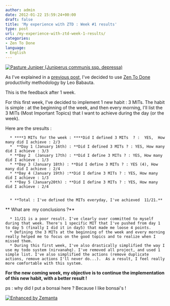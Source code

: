 ```yaml
---
author: admin
date: 2012-01-22 15:59:24+00:00
draft: false
title: 'My experience with ZTD : Week #1 results'
type: post
url: /my-experience-with-ztd-week-1-results/
categories:
- Zen To Done
language:
- English
---
```


[![Pasture Juniper  (Juniperus communis ssp. depressa)](http://farm4.staticflickr.com/3370/3505817487_cc88c8ce5f_m.jpg)
](http://www.flickr.com/photos/nostri-imago/3505817487/)

As I've explained in a [previous post](http://laurentmaumet.com/english/my-experience-with-ztd-lets-start/), I've decided to use [Zen To Done](http://zenhabits.net/2007/11/zen-to-done-the-simple-productivity-e-book/) productivity methodology by Leo Babauta.

This is the feedback after 1 week.

For this first week, I've decided to implement 1 new habit : 3 MITs.
The habit is simple : at the beginning of the week, and then every morning, I'll list the 3 MITs (Most Important Topics) that I want to achieve during the day (or the week).

Here are the sresults :



	  * ****3 MITs for the week : ****Did I defined 3 MITs  ? :  YES,  How many did I achieve : 2/3
	  *  **Day 1 (January 16th) : **Did I defined 3 MITs ? : YES, How many did I achieve : 3/3
	  * **Day 2  (January 17th) : **Did I define 3 MITs ? : YES, How many did I achieve : 1/3
	  * **Day 3 (January 18th) : **Did I define 3 MITs ? : YES (4), How many did I achieve : 2/4
	  * **Day 4 (January 19th) :**Did I define 3 MITs ? : YES, How many did I achieve : 1/3
	  * **Day 5 (January20th) : **Did I define 3 MITs ? : YES, How many did I achieve : 2/4


	  * **Total : I've defined the MITs everyday, I've achieved  11/21.**

** What are  my conclusions ?**



	  * 11/21 is a poor result. I've clearly over committed to myself during that week. There's 1 specific MIT that I've pushed from day 1 to day 5 (finally I did it in day5) that made me loose 4 points.
	  * Defining the 3 MITs at the beginning of the week and every morning really helped me to focus on the good topics and to realize when I missed them.
	  * During this first week, I've also drastically simplified the way I use my todo system (nirvanahq). I've removed all project, and used 1 simple list. I've also simplified the actions (remove duplicate actions, remove actions I'll never do...).  As a result, I feel really more comfortable with this system.

**For the new coming week, my objective is to continue the implementation of this new habit, with a better result !**



ps : why did I put a bonsai here ? Because I like bonsai's !


[![Enhanced by Zemanta](http://img.zemanta.com/zemified_a.png?x-id=7568cb67-e7fd-479c-bf5f-541336505d32)
](http://www.zemanta.com/)
